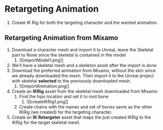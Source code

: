 # Retargeting Animation
1. Create IK Rig for both the targeting character and the wanted animation.

## Retargeting Animation from Mixamo
1. Download a character mesh and import it to Unreal, leave the Skeletal part to None since the skeletal is contained in the model
	1. ![[importModel1.png]]
2. We'll have a skeletal mesh and a skeleton asset after the import is done
3. Download the preferred animation from Mixamo, without the skin since we already downloaded the mesh. Then import it to the Unreal project with skeletal **selected** to the previously downloaded mesh.
	1. ![[importAnimation.png]]
 4. Create an **IKRig** asset from the skeletal mesh downloaded from Mixamo
	 1. Find the hips location and set it to root bone
		 1. ![[createIKRig1.png]]
	   2. Create chains with the names and set of bones same as the other IKRig (we created) for  the targeting character.
5. Create an **IK Retargeter** asset that maps the just created IKRig to the IKRig for the target skeletal mesh.
